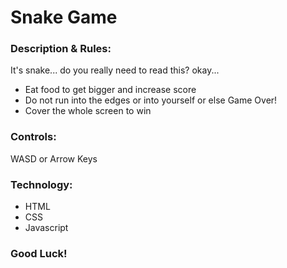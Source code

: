 # Snake Game

### Description & Rules:
It's snake... do you really need to read this? okay...   

- Eat food to get bigger and increase score
- Do not run into the edges or into yourself or else Game Over!
- Cover the whole screen to win

### Controls:

WASD or Arrow Keys

### Technology:

- HTML
- CSS
- Javascript

### Good Luck!
